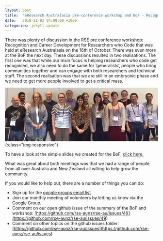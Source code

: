 ```yaml
---
layout: post
title:  "eResearch Australasia pre-conference workshop and BoF - Recognition for Researchers who Code"
date:   2018-11-03 04:00:00 +1000
categories: jekyll update
---
```


There was plenty of discussion in the RSE pre conference workshop: Recognition and Career Development for Researchers who Code that was held at eResearch Australasia on the 16th of October. There was even more at the BoF the next day. These discussions resulted in two realisations. The first one was that while our main focus is helping researchers who code get recognised, we also need to do the same for ‘generalists’, people who bring communities together and can engage with both researchers and technical staff. The second realisation was that we are still in an embryonic phase and we need to get more people involved to get a critical mass.


![rse-workshop](/assets/RSEworkshop.png){:class="img-responsive"}


To have a look at the simple slides we created for the BoF, [click here.](<https://docs.google.com/presentation/d/1lhhZQcdTu-J43j28vbySfCrE_DwYqBza3sNCX9Dm68U/edit#slide=id.g44fe97d406_11_5>)


What was great about both meetings was that we had a range of people from all over Australia and New Zealand all willing to help grow the community.

If you would like to help out, there are a number of things you can do:
 
- Sign up for the [google groups email list](<https://groups.google.com/d/forum/rse-nz-au>)
- Join our monthly meeting of volunteers by letting us know via the Google Group.
- Comment on our open github issue of the summary of the BoF and workshop: [https://github.com/rse-aunz/rse-au/issues/49](<https://github.com/rse-aunz/rse-au/issues/49>)
- Comment on other topics on the github issues folder: [https://github.com/rse-aunz/rse-au/issues](<https://github.com/rse-aunz/rse-au/issues>)



